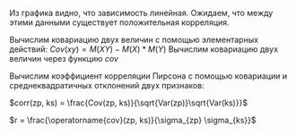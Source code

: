 Из графика видно, что зависимость линейная. Ожидаем, что между этими данными существует положительная корреляция.

Вычислим ковариацию двух величин с помощью элементарных действий:
$Сov(xy) = M(XY) - M(X)*M(Y)$
Вычислим ковариацию двух величин через функцию $cov$

Вычислим коэффициент корреляции Пирсона с помощью ковариации и среднеквадратичных отклонений двух признаков:

$corr(zp, ks) = \frac{Cov(zp, ks)}{\sqrt{Var(zp)}\sqrt{Var(ks)}}$

$r = \frac{\operatorname{cov}(zp, ks)}{\sigma_{zp} \sigma_{ks}}$


